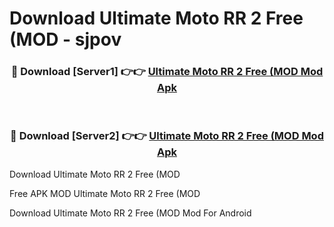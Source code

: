 # Download Ultimate Moto RR 2 Free (MOD - sjpov



<div align="center">
<h3>🔴 Download [Server1] 👉👉 <a href="https://momento.my/?title=Ultimate_Moto_RR_2_Free_(MOD">Ultimate Moto RR 2 Free (MOD Mod Apk</a></h3><br>

<h3>🔴 Download [Server2] 👉👉 <a href="https://momento.my/?title=Ultimate_Moto_RR_2_Free_(MOD">Ultimate Moto RR 2 Free (MOD Mod Apk</a></h3>
</div>



Download Ultimate Moto RR 2 Free (MOD 

Free APK MOD Ultimate Moto RR 2 Free (MOD 

Download Ultimate Moto RR 2 Free (MOD Mod For Android
